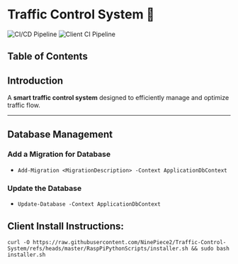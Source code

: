 # **Traffic Control System** 🚦  

<div align="left">
  <img src="https://github.com/NinePiece2/Traffic-Control-System/actions/workflows/docker.yml/badge.svg" alt="CI/CD Pipeline" />
  <img src="https://github.com/NinePiece2/Traffic-Control-System/actions/workflows/python-docker.yml/badge.svg" alt="Client CI Pipeline" />
</div>

## Table of Contents

## Introduction

A **smart traffic control system** designed to efficiently manage and optimize traffic flow.

---

## Database Management

### Add a Migration for Database

- ```Add-Migration <MigrationDescription> -Context ApplicationDbContext```

### Update the Database

- ```Update-Database -Context ApplicationDbContext```

## Client Install Instructions:

```curl -O https://raw.githubusercontent.com/NinePiece2/Traffic-Control-System/refs/heads/master/RaspPiPythonScripts/installer.sh && sudo bash installer.sh```